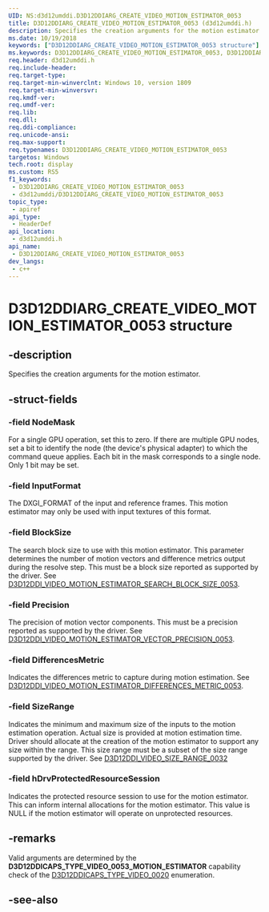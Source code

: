 ```yaml
---
UID: NS:d3d12umddi.D3D12DDIARG_CREATE_VIDEO_MOTION_ESTIMATOR_0053
title: D3D12DDIARG_CREATE_VIDEO_MOTION_ESTIMATOR_0053 (d3d12umddi.h)
description: Specifies the creation arguments for the motion estimator.
ms.date: 10/19/2018
keywords: ["D3D12DDIARG_CREATE_VIDEO_MOTION_ESTIMATOR_0053 structure"]
ms.keywords: D3D12DDIARG_CREATE_VIDEO_MOTION_ESTIMATOR_0053, D3D12DDIARG_CREATE_VIDEO_MOTION_ESTIMATOR_0053,
req.header: d3d12umddi.h
req.include-header: 
req.target-type: 
req.target-min-winverclnt: Windows 10, version 1809
req.target-min-winversvr: 
req.kmdf-ver: 
req.umdf-ver: 
req.lib: 
req.dll: 
req.ddi-compliance: 
req.unicode-ansi: 
req.max-support: 
req.typenames: D3D12DDIARG_CREATE_VIDEO_MOTION_ESTIMATOR_0053
targetos: Windows
tech.root: display
ms.custom: RS5
f1_keywords:
 - D3D12DDIARG_CREATE_VIDEO_MOTION_ESTIMATOR_0053
 - d3d12umddi/D3D12DDIARG_CREATE_VIDEO_MOTION_ESTIMATOR_0053
topic_type:
 - apiref
api_type:
 - HeaderDef
api_location:
 - d3d12umddi.h
api_name:
 - D3D12DDIARG_CREATE_VIDEO_MOTION_ESTIMATOR_0053
dev_langs:
 - c++
---
```


# D3D12DDIARG_CREATE_VIDEO_MOTION_ESTIMATOR_0053 structure


## -description

Specifies the creation arguments for the motion estimator.

## -struct-fields

### -field NodeMask

For a single GPU operation, set this to zero. If there are multiple GPU nodes, set a bit to identify the node (the device's physical adapter) to which the command queue applies. Each bit in the mask corresponds to a single node. Only 1 bit may be set.

### -field InputFormat

The DXGI_FORMAT of the input and reference frames. This motion estimator may only be used with input textures of this format.

### -field BlockSize

The search block size to use with this motion estimator. This parameter determines the number of motion vectors and difference metrics output during the resolve step. This must be a block size reported as supported by the driver. See [D3D12DDI_VIDEO_MOTION_ESTIMATOR_SEARCH_BLOCK_SIZE_0053](ne-d3d12umddi-d3d12ddi_video_motion_estimator_search_block_size_0053.md).

### -field Precision

The precision of motion vector components.  This must be a precision reported as supported by the driver. See [D3D12DDI_VIDEO_MOTION_ESTIMATOR_VECTOR_PRECISION_0053](ne-d3d12umddi-d3d12ddi_video_motion_estimator_vector_precision_0053.md).

### -field DifferencesMetric

Indicates the differences metric to capture during motion estimation. See [D3D12DDI_VIDEO_MOTION_ESTIMATOR_DIFFERENCES_METRIC_0053](ne-d3d12umddi-d3d12ddi_video_motion_estimator_differences_metric_0053.md).

### -field SizeRange

Indicates the minimum and maximum size of the inputs to the motion estimation operation. Actual size is provided at motion estimation time.  Driver should allocate at the creation of the motion estimator to support any size within the range. This size range must be a subset of the size range supported by the driver. See [D3D12DDI_VIDEO_SIZE_RANGE_0032](ns-d3d12umddi-d3d12ddi_video_size_range_0032.md)

### -field hDrvProtectedResourceSession

 
Indicates the protected resource session to use for the motion estimator. This can inform internal allocations for the motion estimator. This value is NULL if the motion estimator will operate on unprotected resources.

## -remarks

Valid arguments are determined by the **D3D12DDICAPS_TYPE_VIDEO_0053_MOTION_ESTIMATOR** capability check of the [D3D12DDICAPS_TYPE_VIDEO_0020](ne-d3d12umddi-d3d12ddicaps_type_video_0020.md) enumeration.

## -see-also

